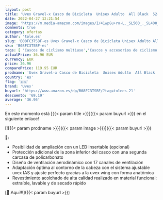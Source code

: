 ```yaml
---
layout: post
title: 'Uvex Gravel-x Casco de Bicicleta  Unisex Adulto  All Black  52-57 cm'
date: 2022-04-27 12:21:54
image: 'https://m.media-amazon.com/images/I/41wpGu+ro-L._SL500_._SL400_.jpg'
comments: true
category: ofertas
author: 'tole.es'
slug: 'B08FC3TSBF-es Uvex Gravel-x Casco de Bicicleta Unisex Adulto All Black...'
sku: 'B08FC3TSBF-es'
tags: [ 'Cascos de ciclismo multiuso','Cascos y accesorios de ciclismo','Ciclismo','Deportes y aire libre','Ropa y equipo para deportes','bicicleta','uvex','🇪🇸', ]
actualPrice: 36.96 EUR
currency: EUR
price: 36.96
comparePrice: 119.95 EUR
prodname: 'Uvex Gravel-x Casco de Bicicleta  Unisex Adulto  All Black  52-57 cm'
country: 'es'
flag: '🇪🇸'
brand: 'Uvex'
buyurl: 'https://www.amazon.es/dp/B08FC3TSBF/?tag=tolees-21'
descuento: '69.19'
average: '36.96'
---
```


En este momento está [{{< param title >}}]({{< param buyurl >}}) en el siguiente enlace!

[![{{< param prodname >}}]({{< param image >}})]({{< param buyurl >}})

🔎:

- Posibilidad de ampliación con un LED insertable (opcional)
- Protección adicional de la zona inferior del casco con una segunda carcasa de policarbonato
- Diseño de ventilación aerodinámico con 17 canales de ventilación
- Adaptación óptima al contorno de la cabeza con el sistema ajustable uvex IAS y ajuste perfecto gracias a la uvex wing con forma anatómica
- Revestimiento acolchado de alta calidad realizado en material funcional: extraíble, lavable y de secado rápido

[🛒 Aquí!!!]({{< param buyurl >}})
